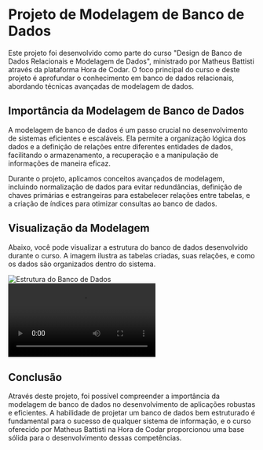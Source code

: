 # Projeto de Modelagem de Banco de Dados

Este projeto foi desenvolvido como parte do curso "Design de Banco de Dados Relacionais e Modelagem de Dados", ministrado por Matheus Battisti através da plataforma Hora de Codar. O foco principal do curso e deste projeto é aprofundar o conhecimento em banco de dados relacionais, abordando técnicas avançadas de modelagem de dados.

## Importância da Modelagem de Banco de Dados

A modelagem de banco de dados é um passo crucial no desenvolvimento de sistemas eficientes e escaláveis. Ela permite a organização lógica dos dados e a definição de relações entre diferentes entidades de dados, facilitando o armazenamento, a recuperação e a manipulação de informações de maneira eficaz.

Durante o projeto, aplicamos conceitos avançados de modelagem, incluindo normalização de dados para evitar redundâncias, definição de chaves primárias e estrangeiras para estabelecer relações entre tabelas, e a criação de índices para otimizar consultas ao banco de dados.

## Visualização da Modelagem

Abaixo, você pode visualizar a estrutura do banco de dados desenvolvido durante o curso. A imagem ilustra as tabelas criadas, suas relações, e como os dados são organizados dentro do sistema.

![Estrutura do Banco de Dados](..img/image.png)
![Vídeo do Site PHP](..\img\Faça_Pedido.mp4)
## Conclusão

Através deste projeto, foi possível compreender a importância da modelagem de banco de dados no desenvolvimento de aplicações robustas e eficientes. A habilidade de projetar um banco de dados bem estruturado é fundamental para o sucesso de qualquer sistema de informação, e o curso oferecido por Matheus Battisti na Hora de Codar proporcionou uma base sólida para o desenvolvimento dessas competências.
